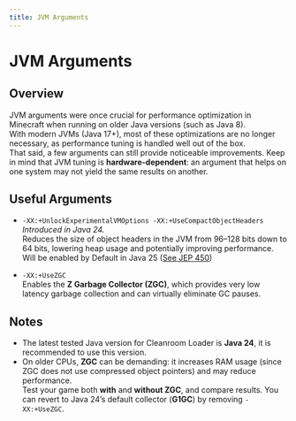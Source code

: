 ```yaml
---
title: JVM Arguments
---
```


# JVM Arguments

## Overview

JVM arguments were once crucial for performance optimization in Minecraft when running on older Java versions (such as Java 8).  
With modern JVMs (Java 17+), most of these optimizations are no longer necessary, as performance tuning is handled well out of the box.  
That said, a few arguments can still provide noticeable improvements.
Keep in mind that JVM tuning is **hardware-dependent**: an argument that helps on one system may not yield the same results on another.

## Useful Arguments

- `-XX:+UnlockExperimentalVMOptions -XX:+UseCompactObjectHeaders` <br/> *Introduced in Java 24.* <br/> Reduces the size of object headers in the JVM from 96–128 bits down to 64 bits, lowering heap usage and potentially improving performance. Will be enabled by Default in Java 25 ([See JEP 450](https://openjdk.org/jeps/450))

- `-XX:+UseZGC` <br/> Enables the **Z Garbage Collector (ZGC)**, which provides very low latency garbage collection and can virtually eliminate GC pauses.

## Notes

- The latest tested Java version for Cleanroom Loader is **Java 24**, it is recommended to use this version.
- On older CPUs, **ZGC** can be demanding: it increases RAM usage (since ZGC does not use compressed object pointers) and may reduce performance.  
  Test your game both **with** and **without ZGC**, and compare results. You can revert to Java 24’s default collector (**G1GC**) by removing `-XX:+UseZGC`.
